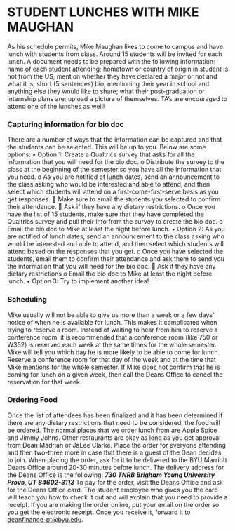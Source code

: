 # STUDENT LUNCHES WITH MIKE MAUGHAN

As his schedule permits, Mike Maughan likes to come to campus and have lunch with students from class. Around 15 students will be invited for each lunch. A document needs to be prepared with the following information: name of each student attending; hometown or country of origin in student is not from the US; mention whether they have declared a major or not and what it is; short (5 sentences) bio, mentioning their year in school and anything else they would like to share; what their post-graduation or internship plans are; upload a picture of themselves. TA’s are encouraged to attend one of the lunches as well!

### Capturing information for bio doc

There are a number of ways that the information can be captured and that the students can be selected. This will be up to you. Below are some options:
•	Option 1: Create a Qualtrics survey that asks for all the information that you will need for the bio doc.
o	 Distribute the survey to the class at the beginning of the semester so you have all the information that you need. 
o	As you are notified of lunch dates, send an announcement to the class asking who would be interested and able to attend, and then select which students will attend on a first-come-first-serve basis as you get responses.
	Make sure to email the students you selected to confirm their attendance.
	Ask if they have any dietary restrictions.
o	Once you have the list of 15 students, make sure that they have completed the Qualtrics survey and pull their info from the survey to create the bio doc. 
o	Email the bio doc to Mike at least the night before lunch.
•	Option 2: As you are notified of lunch dates, send an announcement to the class asking who would be interested and able to attend, and then select which students will attend based on the responses that you get.
o	Once you have selected the students, email them to confirm their attendance and ask them to send you the information that you will need for the bio doc. 
	Ask if they have any dietary restrictions
o	Email the bio doc to Mike at least the night before lunch.
•	Option 3: Try to implement another idea!

### Scheduling
Mike usually will not be able to give us more than a week or a few days' notice of when he is available for lunch. This makes it complicated when trying to reserve a room. Instead of waiting to hear from him to reserve a conference room, it is recommended that a conference room (like 750 or W352) is reserved each week at the same times for the whole semester. 
Mike will tell you which day he is more likely to be able to come for lunch. Reserve a conference room for that day of the week and at the time that Mike mentions for the whole semester. If Mike does not confirm that he is coming for lunch on a given week, then call the Deans Office to cancel the reservation for that week. 

### Ordering Food
Once the list of attendees has been finalized and it has been determined if there are any dietary restrictions that need to be considered, the food will be ordered. The normal places that we order lunch from are Apple Spice and Jimmy Johns. Other restaurants are okay as long as you get approval from Dean Madrian or JaLee Clarke. 
Place the order for everyone attending and then two-three more in case that there is a guest of the Dean decides to join. When placing the order, ask for it to be delivered to the BYU Marriott Deans Office around 20-30 minutes before lunch. 
The delivery address for the Deans Office is the following:
**_730 TNRB_**
**_Brigham Young University_**
**_Provo, UT 84602-3113_**
To pay for the order, visit the Deans Office and ask for the Deans Office card. The student employee who gives you the card will teach you how to check it out and will explain that you need to provide a receipt. If you are making the order online, put your email on the order so you get the electronic receipt. Once you receive it, forward it to [deanfinance-pt@byu.edu](mailto:deanfinance-pt@byu.edu). 

